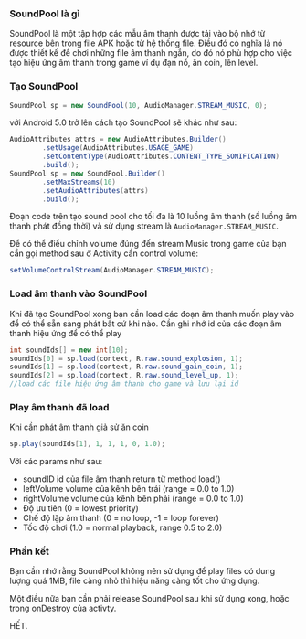 ### SoundPool là gì
SoundPool là một tập hợp các mẫu âm thanh được tải vào bộ nhớ từ resource bên trong file APK hoặc từ hệ thống file. Điều đó có nghĩa là nó được thiết kế để chơi những file âm thanh ngắn, do đó nó phù hợp cho việc tạo hiệu ứng âm thanh trong game ví dụ đạn nổ, ăn coin, lên level.

### Tạo SoundPool
```Java
SoundPool sp = new SoundPool(10, AudioManager.STREAM_MUSIC, 0);
```

với Android 5.0 trở lên cách tạo SoundPool sẽ khác như sau:
```Java
AudioAttributes attrs = new AudioAttributes.Builder()
        .setUsage(AudioAttributes.USAGE_GAME)
        .setContentType(AudioAttributes.CONTENT_TYPE_SONIFICATION)
        .build();
SoundPool sp = new SoundPool.Builder()
        .setMaxStreams(10)
        .setAudioAttributes(attrs)
        .build();
```

Đoạn code trên tạo sound pool cho tối đa là 10 luồng âm thanh (số luồng âm thanh phát đồng thời) và sử dụng stream là `AudioManager.STREAM_MUSIC`.

Để có thể điều chỉnh volume đúng đến stream Music trong game của bạn cần gọi method sau ở Activity cần control volume:
```Java
setVolumeControlStream(AudioManager.STREAM_MUSIC);
```

### Load âm thanh vào SoundPool
Khi đã tạo SoundPool xong bạn cần load các đoạn âm thanh muốn play vào để có thể sẵn sàng phát bất cứ khi nào.
Cần ghi nhớ id của các đoạn âm thanh hiệu ứng để có thể play
```Java
int soundIds[] = new int[10];
soundIds[0] = sp.load(context, R.raw.sound_explosion, 1);
soundIds[1] = sp.load(context, R.raw.sound_gain_coin, 1);
soundIds[2] = sp.load(context, R.raw.sound_level_up, 1);
//load các file hiệu ứng âm thanh cho game và lưu lại id
```

### Play âm thanh đã load
Khi cần phát âm thanh giả sử ăn coin 
```Java
sp.play(soundIds[1], 1, 1, 1, 0, 1.0);
```

Với các params như sau:

* soundID id của file âm thanh return từ method load()
* leftVolume volume của kênh bên trái (range = 0.0 to 1.0)
* rightVolume volume của kênh bên phải (range = 0.0 to 1.0)
* Độ ưu tiên (0 = lowest priority)
* Chế độ lặp âm thanh (0 = no loop, -1 = loop forever)
* Tốc độ chơi (1.0 = normal playback, range 0.5 to 2.0)

### Phần kết
Bạn cần nhớ rằng SoundPool không nên sử dụng để play files có dung lượng quá 1MB, file càng nhỏ thì hiệu năng càng tốt cho ứng dụng.

Một điều nữa bạn cần phải release SoundPool sau khi sử dụng xong, hoặc trong onDestroy của activty.

HẾT.
